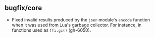 ## bugfix/core

* Fixed invalid results produced by the `json` module's `encode` function when
  it was used from Lua's garbage collector. For instance, in functions used as
  `ffi.gc()` (gh-6050).
